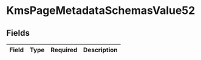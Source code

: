 # KmsPageMetadataSchemasValue52


## Fields

| Field       | Type        | Required    | Description |
| ----------- | ----------- | ----------- | ----------- |